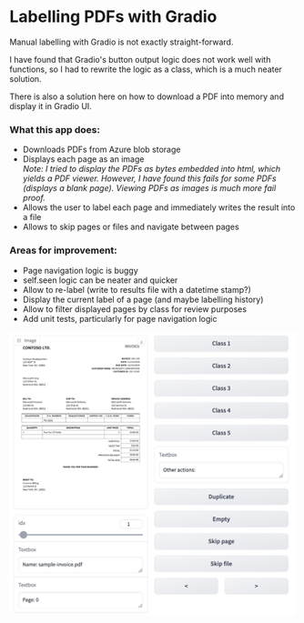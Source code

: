 # Labelling PDFs with Gradio

Manual labelling with Gradio is not exactly straight-forward.

I have found that Gradio's button output logic does not work well with functions, so I had to rewrite the logic as a class, which is a much neater solution.

There is also a solution here on how to download a PDF into memory and display it in Gradio UI.

### What this app does:
- Downloads PDFs from Azure blob storage
- Displays each page as an image
  *<br/>Note: I tried to display the PDFs as bytes embedded into html, which yields a PDF viewer. However, I have found this fails for some PDFs (displays a blank page). Viewing PDFs as images is much more fail proof.*
- Allows the user to label each page and immediately writes the result into a file
- Allows to skip pages or files and navigate between pages

### Areas for improvement:
- Page navigation logic is buggy
- self.seen logic can be neater and quicker
- Allow to re-label (write to results file with a datetime stamp?)
- Display the current label of a page (and maybe labelling history)
- Allow to filter displayed pages by class for review purposes
- Add unit tests, particularly for page navigation logic

![labeller_example.png](labeller_example.png)
